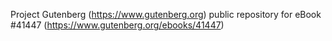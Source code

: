 Project Gutenberg (https://www.gutenberg.org) public repository for eBook #41447 (https://www.gutenberg.org/ebooks/41447)
